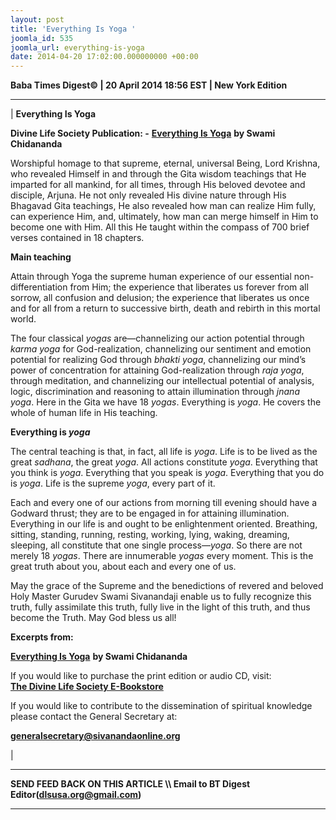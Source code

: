 ```yaml
---
layout: post
title: 'Everything Is Yoga '
joomla_id: 535
joomla_url: everything-is-yoga
date: 2014-04-20 17:02:00.000000000 +00:00
---
```

  



















**Baba Times Digest© | 20 April 2014 18:56 EST | New York Edition**

* * *

|
**Everything Is Yoga**

**Divine Life Society Publication: -** [**Everything Is Yoga**](http://www.dlshq.org/messages/everythingyoga.htm) **by Swami Chidananda**

Worshipful homage to that supreme, eternal, universal Being, Lord Krishna, who revealed Himself in and through the Gita wisdom teachings that He imparted for all mankind, for all times, through His beloved devotee and disciple, Arjuna. He not only revealed His divine nature through His Bhagavad Gita teachings, He also revealed how man can realize Him fully, can experience Him, and, ultimately, how man can merge himself in Him to become one with Him. All this He taught within the compass of 700 brief verses contained in 18 chapters.

**Main teaching**

Attain through Yoga the supreme human experience of our essential non-differentiation from Him; the experience that liberates us forever from all sorrow, all confusion and delusion; the experience that liberates us once and for all from a return to successive birth, death and rebirth in this mortal world.

The four classical _yogas_ are—channelizing our action potential through _karma_ _yoga_ for God-realization, channelizing our sentiment and emotion potential for realizing God through _bhakti_ _yoga_, channelizing our mind’s power of concentration for attaining God-realization through _raja_ _yoga_, through meditation, and channelizing our intellectual potential of analysis, logic, discrimination and reasoning to attain illumination through _jnana_ _yoga_. Here in the Gita we have 18 _yogas_. Everything is _yoga_. He covers the whole of human life in His teaching.

**Everything is _yoga_**

The central teaching is that, in fact, all life is _yoga_. Life is to be lived as the great _sadhana_, the great _yoga_. All actions constitute _yoga_. Everything that you think is _yoga_. Everything that you speak is _yoga_. Everything that you do is _yoga_. Life is the supreme _yoga_, every part of it.

Each and every one of our actions from morning till evening should have a Godward thrust; they are to be engaged in for attaining illumination. Everything in our life is and ought to be enlightenment oriented. Breathing, sitting, standing, running, resting, working, lying, waking, dreaming, sleeping, all constitute that one single process—_yoga_. So there are not merely 18 _yogas_. There are innumerable _yogas_ every moment. This is the great truth about you, about each and every one of us.

May the grace of the Supreme and the benedictions of revered and beloved Holy Master Gurudev Swami Sivanandaji enable us to fully recognize this truth, fully assimilate this truth, fully live in the light of this truth, and thus become the Truth. May God bless us all!

**Excerpts from:**

[**Everything Is Yoga**](http://www.dlshq.org/messages/everythingyoga.htm) **by Swami Chidananda**  


















If you would like to purchase the print edition or audio CD, visit:   
 [**The Divine Life Society E-Bookstore**](http://www.dlshq.org/cgi-bin/store/commerce.cgi?category=krishnananda&cart_id=1394930528.401)

If you would like to contribute to the dissemination of spiritual knowledge please contact the General Secretary at:

**[generalsecretary@sivanandaonline.org](mailto:generalsecretary@sivanandaonline.org)**



 |



* * *

**SEND FEED BACK ON THIS ARTICLE \\\ Email to BT Digest Editor[](mailto:dlsusa.org@gmail.com?subject=DLS%20Posts)(dlsusa.org@gmail.com)**

* * *

  
